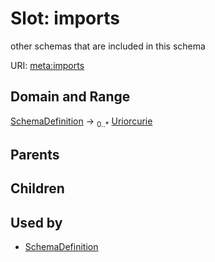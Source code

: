 
# Slot: imports


other schemas that are included in this schema

URI: [meta:imports](https://w3id.org/biolink/biolinkml/meta/imports)


## Domain and Range

[SchemaDefinition](SchemaDefinition.md) ->  <sub>0..*</sub> [Uriorcurie](types/Uriorcurie.md)

## Parents


## Children


## Used by

 * [SchemaDefinition](SchemaDefinition.md)
